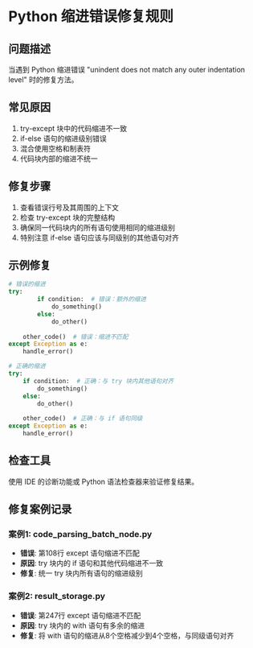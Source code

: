 # Python 缩进错误修复规则

## 问题描述
当遇到 Python 缩进错误 "unindent does not match any outer indentation level" 时的修复方法。

## 常见原因
1. try-except 块中的代码缩进不一致
2. if-else 语句的缩进级别错误
3. 混合使用空格和制表符
4. 代码块内部的缩进不统一

## 修复步骤
1. 查看错误行号及其周围的上下文
2. 检查 try-except 块的完整结构
3. 确保同一代码块内的所有语句使用相同的缩进级别
4. 特别注意 if-else 语句应该与同级别的其他语句对齐

## 示例修复
```python
# 错误的缩进
try:
        if condition:  # 错误：额外的缩进
            do_something()
        else:
            do_other()
    
    other_code()  # 错误：缩进不匹配
except Exception as e:
    handle_error()

# 正确的缩进
try:
    if condition:  # 正确：与 try 块内其他语句对齐
        do_something()
    else:
        do_other()
    
    other_code()  # 正确：与 if 语句同级
except Exception as e:
    handle_error()
```

## 检查工具
使用 IDE 的诊断功能或 Python 语法检查器来验证修复结果。

## 修复案例记录

### 案例1: code_parsing_batch_node.py
- **错误**: 第108行 except 语句缩进不匹配
- **原因**: try 块内的 if 语句和其他代码缩进不一致
- **修复**: 统一 try 块内所有语句的缩进级别

### 案例2: result_storage.py
- **错误**: 第247行 except 语句缩进不匹配
- **原因**: try 块内的 with 语句有多余的缩进
- **修复**: 将 with 语句的缩进从8个空格减少到4个空格，与同级语句对齐
